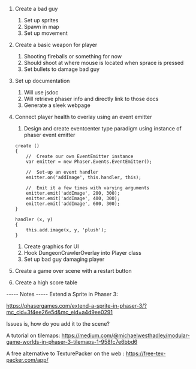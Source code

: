 1. Create a bad guy
    1. Set up sprites
    1. Spawn in map
    1. Set up movement

1. Create a basic weapon for player
    1. Shooting fireballs or something for now
    1. Should shoot at where mouse is located when sprace is pressed
    1. Set bullets to damage bad guy

1. Set up documentation
    1. Will use jsdoc
    1. Will retrieve phaser info and directly link to those docs
    1. Generate a sleek webpage

1. Connect player health to overlay using an event emitter
    1. Design and create eventcenter type paradigm using instance of phaser event emitter
    ```
    create ()
    {
        //  Create our own EventEmitter instance
        var emitter = new Phaser.Events.EventEmitter();

        //  Set-up an event handler
        emitter.on('addImage', this.handler, this);

        //  Emit it a few times with varying arguments
        emitter.emit('addImage', 200, 300);
        emitter.emit('addImage', 400, 300);
        emitter.emit('addImage', 600, 300);
    }

    handler (x, y)
    {
        this.add.image(x, y, 'plush');
    }
    ```
    1. Create graphics for UI
    1. Hook DungeonCrawlerOverlay into Player class
    1. Set up bad guy damaging player

1. Create a game over scene with a restart button

1. Create a high score table










----- Notes -----
Extend a Sprite in Phaser 3:

https://phasergames.com/extend-a-sprite-in-phaser-3/?mc_cid=3f4ee26e5d&mc_eid=a4d9ee0291

Issues is, how do you add it to the scene?

A tutorial on tilemaps: https://medium.com/@michaelwesthadley/modular-game-worlds-in-phaser-3-tilemaps-1-958fc7e6bbd6

A free alternative to TexturePacker on the web : https://free-tex-packer.com/app/

